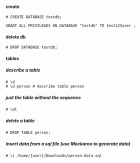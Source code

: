 #### create
```
# CREATE DATABASE testdb;
```
```
GRANT ALL PRIVILEGES ON DATABASE "testdb" TO test123user ;
```



#### delete db
```
# DROP DATABASE testdb;
```


#### tables
##### describe a table
```
# \d
# \d person # describe table person
```
##### just the table without the sequence
```
# \dt
```
##### delete a table
```
# DROP TABLE person;
```
##### insert data from a sql file (use Mockaroo to generate data)
```
# \i /home/{user}/Downloads/person-data.sql
```
